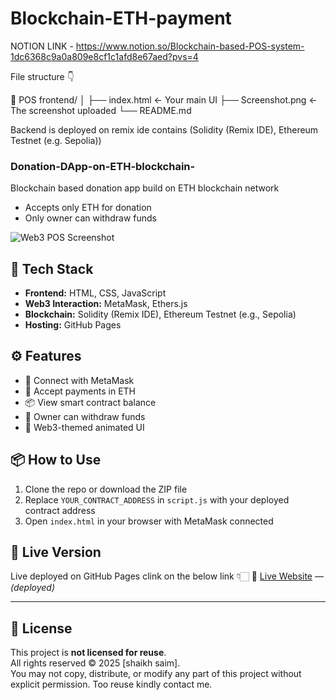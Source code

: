 # Blockchain-ETH-payment

NOTION LINK - https://www.notion.so/Blockchain-based-POS-system-1dc6368c9a0a809e8cf1c1afd8e67aed?pvs=4

File structure 👇

📁 POS frontend/
│
├── index.html         ← Your main UI
├── Screenshot.png     ← The screenshot uploaded
└── README.md          

Backend is deployed on remix ide contains (Solidity (Remix IDE), Ethereum Testnet (e.g. Sepolia))

### Donation-DApp-on-ETH-blockchain-
Blockchain based donation app build on ETH blockchain network  

- Accepts only ETH for donation 
- Only owner can withdraw funds 

![Web3 POS Screenshot](./Screenshot.png)

## 🔧 Tech Stack

- **Frontend:** HTML, CSS, JavaScript
- **Web3 Interaction:** MetaMask, Ethers.js
- **Blockchain:** Solidity (Remix IDE), Ethereum Testnet (e.g., Sepolia)
- **Hosting:** GitHub Pages

## ⚙️ Features

- 🦊 Connect with MetaMask
- 💸 Accept payments in ETH
- 📦 View smart contract balance
- 🔐 Owner can withdraw funds
- 🎨 Web3-themed animated UI

## 📦 How to Use

1. Clone the repo or download the ZIP file
2. Replace `YOUR_CONTRACT_ADDRESS` in `script.js` with your deployed contract address  
3. Open `index.html` in your browser with MetaMask connected

## 🚀 Live Version

Live deployed on GitHub Pages clink on the below link 👇🏻
🔗 [Live Website](https://ahmed6913.github.io/Blockchain-POS-frontend-/) — *(deployed)*

---

## 📄 License

This project is **not licensed for reuse**.  
All rights reserved © 2025 [shaikh saim].  
You may not copy, distribute, or modify any part of this project without explicit permission.
Too reuse kindly contact me. 
